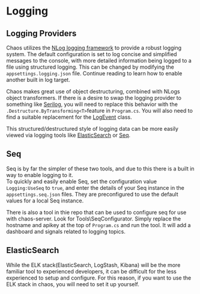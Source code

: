 # Logging

## Logging Providers

Chaos utilizes the [NLog logging framework](https://nlog-project.org/) to provide a robust logging system. The default
configuration is set to log concise and simplified messages to the console, with more detailed information being logged
to a file using structured logging.
This can be changed by modifying the `appsettings.logging.json` file. Continue reading to learn how to enable another
built in log target.

Chaos makes great use of object destructuring, combined with NLogs object transformers. If there is a desire to swap the
logging provider to something like [Serilog](https://serilog.net/), you will need to replace this behavior with
the `.Destructure.ByTransforming<T>`feature in `Program.cs`. You will also need to find a suitable replacement for
the [LogEvent](<xref:Chaos.NLog.Logging.LogEvent>) class.

This structured/destructured style of logging data can be more easily viewed via logging tools
like [ElasticSearch](https://www.elastic.co/) or [Seq](https://datalust.co/seq).

## Seq

Seq is by far the simpler of these two tools, and due to this there is a built in way to enable logging to it.  
To quickly and easily enable Seq, set the configuration value `Logging:UseSeq` to `true`, and enter the details of
your Seq instance in the `appsettings.seq.json` files. They are preconfigured to use the default values for a local Seq
instance.

There is also a tool in thie repo that can be used to configure seq for use with chaos-server. Look for
Tools\SeqConfigurator. Simply replace the hostname and apikey at the top of `Program.cs` and run the tool. It will add a
dashboard and signals related to logging topics.

## ElasticSearch

While the ELK stack(ElasticSearch, LogStash, Kibana) will be the more familiar tool to experienced developers, it can be
difficult for the less experienced to setup and configure. For this reason, if you want to use the ELK stack in chaos,
you will need to set it up yourself.